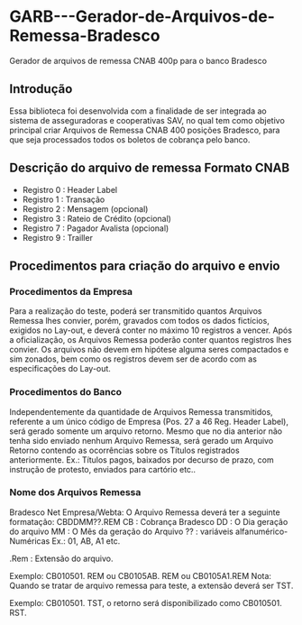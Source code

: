 # GARB---Gerador-de-Arquivos-de-Remessa-Bradesco
Gerador de arquivos de remessa CNAB 400p para o banco Bradesco

## Introdução
Essa biblioteca foi desenvolvida com a finalidade de ser integrada ao sistema de asseguradoras e
cooperativas SAV, no qual tem como objetivo principal criar Arquivos de Remessa CNAB 400 posições Bradesco, para que seja
processados todos os boletos de cobrança pelo banco.

## Descrição do arquivo de remessa Formato CNAB
 - Registro 0 : Header Label
 - Registro 1 : Transação
 - Registro 2 : Mensagem (opcional)
 - Registro 3 : Rateio de Crédito (opcional)
 - Registro 7 : Pagador Avalista (opcional)
 - Registro 9 : Trailler
 
 ## Procedimentos para criação do arquivo e envio
 ### Procedimentos da Empresa
 Para a realização do teste, poderá ser transmitido quantos Arquivos Remessa lhes convier, 
 porém, gravados com todos os dados fictícios, exigidos no Lay-out, e deverá conter no máximo 
 10 registros a vencer. Após a oficialização, os Arquivos Remessa poderão conter quantos 
 registros lhes convier. Os arquivos não devem em hipótese alguma seres compactados e sim 
 zonados, bem como os registros devem ser de acordo com as especificações do Lay-out.

 ### Procedimentos do Banco
 Independentemente da quantidade de Arquivos Remessa transmitidos, referente a um único código 
 de Empresa (Pos. 27 a 46 Reg. Header Label), será gerado somente um arquivo retorno.
Mesmo que no dia anterior não tenha sido enviado nenhum Arquivo Remessa, será gerado um Arquivo 
Retorno contendo as ocorrências sobre os Títulos registrados anteriormente. Ex.: Títulos pagos, 
baixados por decurso de prazo, com instrução de protesto, enviados para cartório etc..

### Nome dos Arquivos Remessa 
Bradesco Net Empresa/Webta: O Arquivo Remessa deverá ter a seguinte formatação:
CBDDMM??.REM
CB : Cobrança Bradesco
DD : O Dia geração do arquivo
MM : O Mês da geração do Arquivo
?? : variáveis alfanumérico-Numéricas
Ex.: 01, AB, A1 etc.

.Rem : Extensão do arquivo.

Exemplo: CB010501. REM ou CB0105AB. REM ou CB0105A1.REM
Nota: Quando se tratar de arquivo remessa para teste, a extensão deverá ser TST.

Exemplo: CB010501. TST, o retorno será disponibilizado como CB010501. RST.

